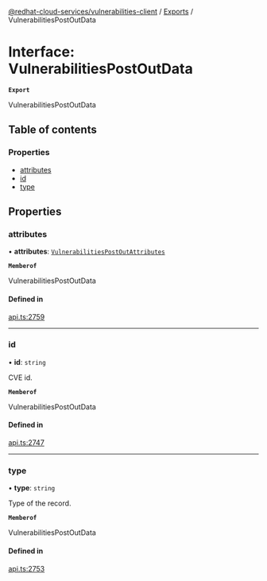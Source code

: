 [@redhat-cloud-services/vulnerabilities-client](../README.md) / [Exports](../modules.md) / VulnerabilitiesPostOutData

# Interface: VulnerabilitiesPostOutData

**`Export`**

VulnerabilitiesPostOutData

## Table of contents

### Properties

- [attributes](VulnerabilitiesPostOutData.md#attributes)
- [id](VulnerabilitiesPostOutData.md#id)
- [type](VulnerabilitiesPostOutData.md#type)

## Properties

### attributes

• **attributes**: [`VulnerabilitiesPostOutAttributes`](VulnerabilitiesPostOutAttributes.md)

**`Memberof`**

VulnerabilitiesPostOutData

#### Defined in

[api.ts:2759](https://github.com/RedHatInsights/javascript-clients/blob/main/packages/vulnerabilities/git-api/api.ts#L2759)

___

### id

• **id**: `string`

CVE id.

**`Memberof`**

VulnerabilitiesPostOutData

#### Defined in

[api.ts:2747](https://github.com/RedHatInsights/javascript-clients/blob/main/packages/vulnerabilities/git-api/api.ts#L2747)

___

### type

• **type**: `string`

Type of the record.

**`Memberof`**

VulnerabilitiesPostOutData

#### Defined in

[api.ts:2753](https://github.com/RedHatInsights/javascript-clients/blob/main/packages/vulnerabilities/git-api/api.ts#L2753)
